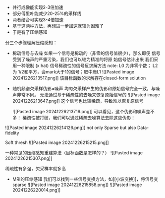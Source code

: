 - 并行成像能实现2-3倍加速
- 部分傅里叶能减少20-25%的采样线
- 两者结合可实现3-4倍加速
- 基于这两种方法，再想进一步加速就较为困难了
- 于是有了压缩感知


分三个步骤理解压缩感知： 
- 稀疏信号与去噪
	如果一个信号是稀疏的（非零的信号值很少），那么即便 信号受到了噪声的严重污染，我们也可以较为精准的将原 始信号估计出来
	我们采用一种限制 (x hat) 信号稀疏性的信号反求解方法
	note:
	L0 为非零个数； L2 为 1/2和平方，会mark大于1的信号；取中庸L1
	![[Pasted image 20241226213517.png]]
	该目标函数的求解存在closed-form solution

- 随机频谱欠采样伪影≈噪声
	均匀欠采样产生的伪影和原始信号完全一致，与噪声非常不同。
	无法通过基于稀疏性的去噪来恢复原始信号的
	![[Pasted image 20241226213647.png]]
	这个信号也比较稀疏，导致难以恢复原信号

	![[Pasted image 20241226213719.png]]
	可以看见，这个伪影和噪声差不多！ 
	稀疏性被打破，我们可以通过稀疏去噪算法去除这些伪影！

![[Pasted image 20241226214126.png]]
not only Sparse but also Data-fidelity

Soft thresh
					![[Pasted image 20241226215215.png]]

一种常见的压缩感知重建算法（目标函数是怎样的？）
![[Pasted image 20241226215307.png]]

稀疏性有多强，欠采样率就多高

- MRI的压缩感知
	我们可以找到一些信号变换方法，如[[小波变换]]，将信号变sparse
![[Pasted image 20241226215858.png]]
![[Pasted image 20241226220014.png]]
